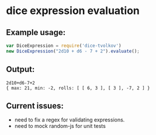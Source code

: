 # dice expression evaluation

## Example usage:
```javascript
var DiceExpression = require('dice-tvolkov')
new DiceExpression("2d10 + d6 - 7 + 2").evaluate();
```
## Output:
```
2d10+d6-7+2
{ max: 21, min: -2, rolls: [ [ 6, 3 ], [ 3 ], -7, 2 ] }
```

## Current issues: 
* need to fix a regex for validating expressions.
* need to mock random-js for unit tests